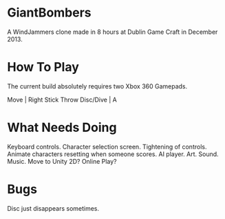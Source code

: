 GiantBombers
============

A WindJammers clone made in 8 hours at Dublin Game Craft in December 2013.


How To Play
============

The current build absolutely requires two Xbox 360 Gamepads.

Move            | Right Stick
Throw Disc/Dive | A


What Needs Doing
============

Keyboard controls.
Character selection screen.
Tightening of controls.
Animate characters resetting when someone scores.
AI player.
Art.
Sound.
Music.
Move to Unity 2D?
Online Play?


Bugs
============

Disc just disappears sometimes.

